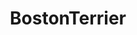---
title: BostonTerrier
crosslinks:
- livven
- dogs
- Serendipity
- teefies
- Vore
- gifs
- Georgia
- Zoomies
- AustralianCattleDog
- BeAmazed
- relationship_advice
- puppy101
---